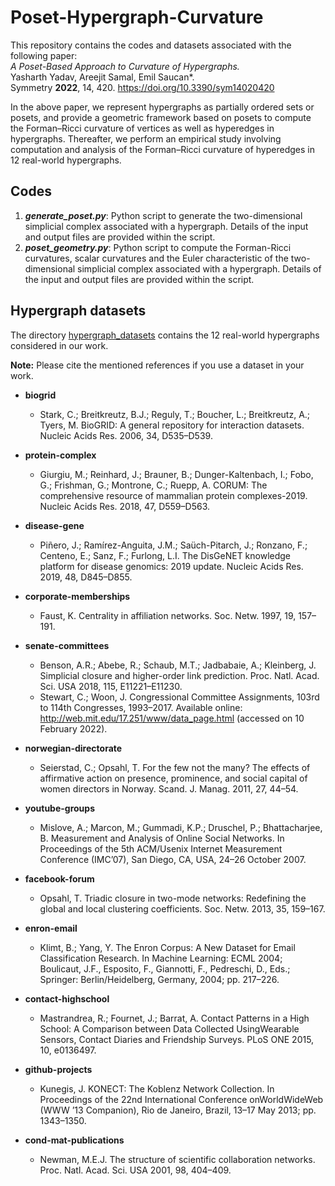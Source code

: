 # Poset-Hypergraph-Curvature
 
This repository contains the codes and datasets associated with the following paper:<br>
<i>A Poset-Based Approach to Curvature of Hypergraphs.</i><br>
Yasharth Yadav, Areejit Samal, Emil Saucan*.<br>
Symmetry **2022**, 14, 420. https://doi.org/10.3390/sym14020420<br>

In the above paper, we represent hypergraphs as partially ordered sets or posets, and provide a geometric framework based on posets to compute the Forman–Ricci curvature of vertices as well as hyperedges in hypergraphs. Thereafter, we perform an empirical study involving computation and analysis of the Forman–Ricci curvature of hyperedges in 12 real-world hypergraphs.

## Codes

1. **_generate_poset.py_**: Python script to generate the two-dimensional simplicial complex associated with a hypergraph. Details of the input and output files are provided within the script. 
2. **_poset_geometry.py_**: Python script to compute the Forman-Ricci curvatures, scalar curvatures and the Euler characteristic of the two-dimensional simplicial complex associated with a hypergraph. Details of the input and output files are provided within the script. 

## Hypergraph datasets

The directory [hypergraph_datasets]() contains the 12 real-world hypergraphs considered in our work. 

**Note:** Please cite the mentioned references if you use a dataset in your work.

- **biogrid**
  - Stark, C.; Breitkreutz, B.J.; Reguly, T.; Boucher, L.; Breitkreutz, A.; Tyers, M. BioGRID: A general repository for interaction datasets.
Nucleic Acids Res. 2006, 34, D535–D539.

- **protein-complex**
  - Giurgiu, M.; Reinhard, J.; Brauner, B.; Dunger-Kaltenbach, I.; Fobo, G.; Frishman, G.; Montrone, C.; Ruepp, A. CORUM: The comprehensive resource of mammalian protein complexes-2019. Nucleic Acids Res. 2018, 47, D559–D563.

- **disease-gene**
  - Pi&#241;ero, J.; Ram&#237;rez-Anguita, J.M.; Saüch-Pitarch, J.; Ronzano, F.; Centeno, E.; Sanz, F.; Furlong, L.I. The DisGeNET knowledge platform for disease genomics: 2019 update. Nucleic Acids Res. 2019, 48, D845–D855.

- **corporate-memberships**
  - Faust, K. Centrality in affiliation networks. Soc. Netw. 1997, 19, 157–191.
 
- **senate-committees** 
  - Benson, A.R.; Abebe, R.; Schaub, M.T.; Jadbabaie, A.; Kleinberg, J. Simplicial closure and higher-order link prediction. Proc. Natl. Acad. Sci. USA 2018, 115, E11221–E11230.
  - Stewart, C.; Woon, J. Congressional Committee Assignments, 103rd to 114th Congresses, 1993–2017. Available online: http://web.mit.edu/17.251/www/data_page.html (accessed on 10 February 2022).

- **norwegian-directorate**
  - Seierstad, C.; Opsahl, T. For the few not the many? The effects of affirmative action on presence, prominence, and social capital of women directors in Norway. Scand. J. Manag. 2011, 27, 44–54.
  
- **youtube-groups**
  - Mislove, A.; Marcon, M.; Gummadi, K.P.; Druschel, P.; Bhattacharjee, B. Measurement and Analysis of Online Social Networks. In Proceedings of the 5th ACM/Usenix Internet Measurement Conference (IMC’07), San Diego, CA, USA, 24–26 October 2007.

- **facebook-forum**
  - Opsahl, T. Triadic closure in two-mode networks: Redefining the global and local clustering coefficients. Soc. Netw. 2013, 35, 159–167.

- **enron-email**
  - Klimt, B.; Yang, Y. The Enron Corpus: A New Dataset for Email Classification Research. In Machine Learning: ECML 2004; Boulicaut, J.F., Esposito, F., Giannotti, F., Pedreschi, D., Eds.; Springer: Berlin/Heidelberg, Germany, 2004; pp. 217–226.

- **contact-highschool**
  - Mastrandrea, R.; Fournet, J.; Barrat, A. Contact Patterns in a High School: A Comparison between Data Collected UsingWearable Sensors, Contact Diaries and Friendship Surveys. PLoS ONE 2015, 10, e0136497.

- **github-projects**
  - Kunegis, J. KONECT: The Koblenz Network Collection. In Proceedings of the 22nd International Conference onWorldWideWeb (WWW ’13 Companion), Rio de Janeiro, Brazil, 13–17 May 2013; pp. 1343–1350.

- **cond-mat-publications**
  - Newman, M.E.J. The structure of scientific collaboration networks. Proc. Natl. Acad. Sci. USA 2001, 98, 404–409.
